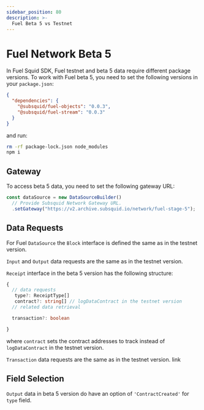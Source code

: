 ```yaml
---
sidebar_position: 80
description: >-
  Fuel Beta 5 vs Testnet
---
```


# Fuel Network Beta 5

In Fuel Squid SDK, Fuel testnet and beta 5 data require different package versions.
To work with Fuel beta 5, you need to set the following versions in your `package.json`:

```json
{
  "dependencies": {
    "@subsquid/fuel-objects": "0.0.3",
    "@subsquid/fuel-stream": "0.0.3"
  }
}
```

and run:

```bash
rm -rf package-lock.json node_modules
npm i
```

## Gateway

To access beta 5 data, you need to set the following gateway URL:

```typescript
const dataSource = new DataSourceBuilder()
  // Provide Subsquid Network Gateway URL.
  .setGateway("https://v2.archive.subsquid.io/network/fuel-stage-5");
```

## Data Requests

For Fuel `DataSource` the `Block` interface is defined the same as in the testnet version.

`Input` and `Output` data requests are the same as in the testnet version.

`Receipt` interface in the beta 5 version has the following structure:

```typescript
{
  // data requests
   type?: ReceiptType[]
   contract?: string[] // logDataContract in the testnet version
  // related data retrieval

  transaction?: boolean

}
```

where `contract` sets the contract addresses to track instead of `logDataContract` in the testnet version.

`Transaction` data requests are the same as in the testnet version. link

## Field Selection

`Output` data in beta 5 version do have an option of `'ContractCreated'` for `type` field.
